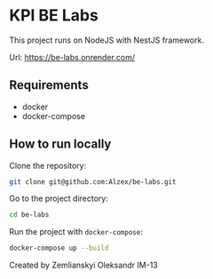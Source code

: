 # KPI BE Labs

This project runs on NodeJS with NestJS framework.

Url: https://be-labs.onrender.com/

## Requirements
- docker
- docker-compose

## How to run locally
Clone the repository:
```bash
git clone git@github.com:Alzex/be-labs.git
```

Go to the project directory:
```bash
cd be-labs
```

Run the project with `docker-compose`:
```bash
docker-compose up --build
```

Created by Zemlianskyi Oleksandr IM-13
